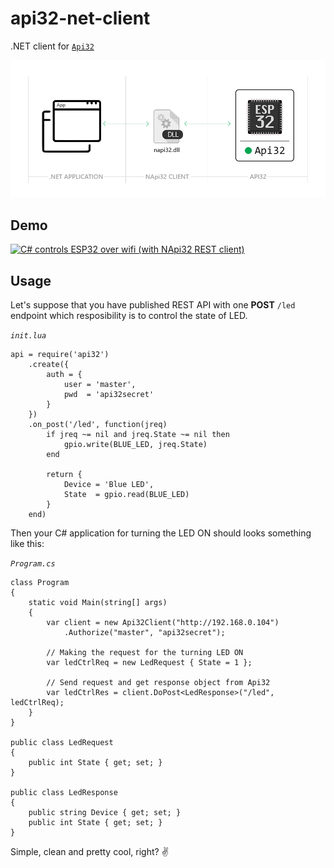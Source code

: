 # api32-net-client
.NET client for [`Api32`](https://github.com/abobija/api32)

![](doc/img/napi32-ecosystem.png)

## Demo
[![C# controls ESP32 over wifi (with NApi32 REST client)](https://img.youtube.com/vi/1eqhiDS0irI/mqdefault.jpg)](https://www.youtube.com/watch?v=1eqhiDS0irI)


## Usage

Let's suppose that you have published REST API with one **POST** `/led` endpoint which resposibility is to control the state of LED.

*`init.lua`*

```
api = require('api32')
    .create({
        auth = {
            user = 'master',
            pwd  = 'api32secret'
        }
    })
    .on_post('/led', function(jreq)
        if jreq ~= nil and jreq.State ~= nil then
            gpio.write(BLUE_LED, jreq.State)
        end

        return {
            Device = 'Blue LED',
            State  = gpio.read(BLUE_LED)
        }
    end)
```

Then your C# application for turning the LED ON should looks something like this:

*`Program.cs`*

```
class Program
{
    static void Main(string[] args)
    {
        var client = new Api32Client("http://192.168.0.104")
            .Authorize("master", "api32secret");
        
        // Making the request for the turning LED ON
        var ledCtrlReq = new LedRequest { State = 1 };
        
        // Send request and get response object from Api32
        var ledCtrlRes = client.DoPost<LedResponse>("/led", ledCtrlReq);
    }
}

public class LedRequest
{
    public int State { get; set; }
}

public class LedResponse
{
    public string Device { get; set; }
    public int State { get; set; }
}
```

Simple, clean and pretty cool, right? :v:
